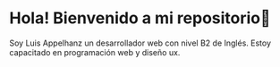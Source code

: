 # Hola! Bienvenido a mi repositorio👋
Soy Luis Appelhanz un desarrollador web con nivel B2 de Inglés. Estoy capacitado en programación web y diseño ux.




